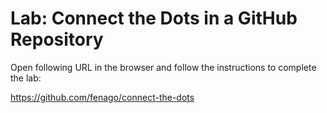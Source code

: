 # Lab: Connect the Dots in a GitHub Repository

Open following URL in the browser and follow the instructions to complete the lab:

https://github.com/fenago/connect-the-dots

